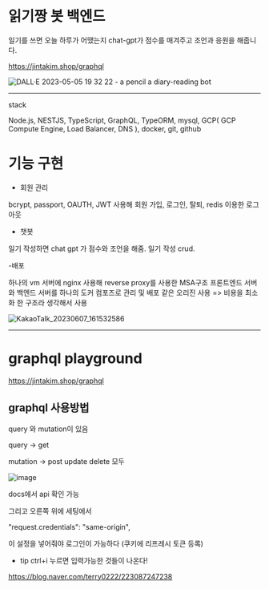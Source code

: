 # 읽기짱 봇 백엔드
일기를 쓰면 오늘 하루가 어땠는지 chat-gpt가 점수를 매겨주고 조언과 응원을 해줍니다.

https://jintakim.shop/graphql

![DALL·E 2023-05-05 19 32 22 - a pencil a diary-reading bot](https://user-images.githubusercontent.com/76115198/236435668-6476f99a-d705-4a5b-b321-f869a1923d9d.png)


---
stack

Node.js, NESTJS, TypeScript, GraphQL, TypeORM, mysql, GCP( GCP Compute Engine, Load Balancer, DNS ), docker, git, github

# 기능 구현
 - 회원 관리

bcrypt, passport, OAUTH, JWT 사용해 회원 가입, 로그인, 탈퇴, redis 이용한 로그아웃 

- 챗봇 

일기 작성하면 chat gpt 가 점수와 조언을 해줌. 
일기 작성 crud.

-배포 

하나의 vm 서버에 
nginx 사용해 reverse proxy를 사용한 MSA구조
프론트엔드 서버와 백엔드 서버를 하나의 도커 컴포즈로 관리 및 배포
같은 오리진 사용 => 비용을 최소화 한 구조라 생각해서 사용
 
![KakaoTalk_20230607_161532586](https://github.com/diaryChatbot/diarychatbot/assets/76115198/02a368b5-a650-4555-b643-f615e0788916)


---

# graphql playground
https://jintakim.shop/graphql

## graphql 사용방법


query 와 mutation이 있음

query -> get

mutation -> post update delete 모두

![image](https://user-images.githubusercontent.com/76115198/234874445-e957164c-6532-45d3-8220-de530175915c.png)

docs에서 api 확인 가능



그리고 오른쪽 위에 세팅에서


"request.credentials": "same-origin",

이 설정을 넣어줘야 로그인이 가능하다 (쿠키에 리프레시 토큰 등록)


- tip
ctrl+i 누르면 입력가능한 것들이 나온다!

https://blog.naver.com/terry0222/223087247238


